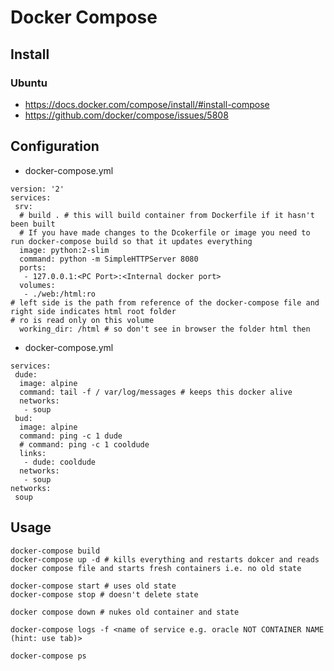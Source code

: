 # Docker Compose

## Install
### Ubuntu
* https://docs.docker.com/compose/install/#install-compose
* https://github.com/docker/compose/issues/5808

## Configuration
* docker-compose.yml
```
version: '2'
services:
 srv:
  # build . # this will build container from Dockerfile if it hasn't been built
  # If you have made changes to the Dcokerfile or image you need to run docker-compose build so that it updates everything
  image: python:2-slim
  command: python -m SimpleHTTPServer 8080
  ports:
   - 127.0.0.1:<PC Port>:<Internal docker port>
  volumes:
   - ./web:/html:ro 
# left side is the path from reference of the docker-compose file and right side indicates html root folder
# ro is read only on this volume
  working_dir: /html # so don't see in browser the folder html then 
```

* docker-compose.yml
```
services:
 dude:
  image: alpine
  command: tail -f / var/log/messages # keeps this docker alive
  networks:
   - soup
 bud:
  image: alpine
  command: ping -c 1 dude
  # command: ping -c 1 cooldude
  links:
   - dude: cooldude
  networks:
   - soup
networks:
 soup
```

## Usage
```
docker-compose build
docker-compose up -d # kills everything and restarts dokcer and reads docker compose file and starts fresh containers i.e. no old state

docker-compose start # uses old state
docker-compose stop # doesn't delete state

docker compose down # nukes old container and state

docker-compose logs -f <name of service e.g. oracle NOT CONTAINER NAME (hint: use tab)>

docker-compose ps
```
